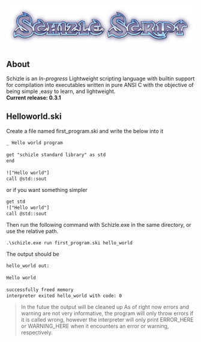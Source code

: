 <p align="center">
  <img src="docs/shizle.png" />
</p>

## About

Schizle is an *In-progress* Lightweight scripting language with builtin support for compilation into executables written in pure ANSI C with the objective of being simple ,easy to learn, and lightweight.
<br>
**Current release: 0.3.1**
<!--
## Getting started

[Getting started](docs/NOTDONE.md)
-->
## Helloworld.ski
Create a file named first_program.ski and write the below into it
```
_ Hello world program

get "schizle standard library" as std
end

!["Hello world"]
call @std::sout
```
or if you want something simpler
```
get std
!["Hello world"]
call @std::sout
```
Then run the following command with Schizle.exe in the same directory, or use the relative path.
```
.\schizle.exe run first_program.ski hello_world
```
The output should be
```
hello_world out:

Hello world

successfully freed memory
interpreter exited hello_world with code: 0
```
> In the futue the output will be cleaned up
> As of right now errors and warning are not very informative, the program will only throw errors if it is called wrong, however the interpreter will only print ERROR_HERE or WARNING_HERE when it encounters an error or warning, respectively.
<!--
## Documentation

[View docs online](docs/NOTDONE.md)

[View docs on github](docs/NOTDONE.md)

[Download Documentation](docs/NOTDONE.md)
-->
